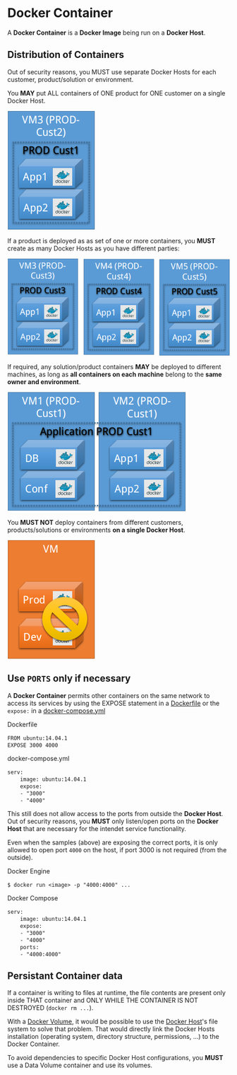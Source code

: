 # Docker Container

A **Docker Container** is a **Docker Image** being run on a **Docker Host**.

## Distribution of Containers

Out of security reasons, you MUST use separate Docker Hosts for each customer, product/solution or environment.

You **MAY** put ALL containers of ONE product for ONE customer on a single Docker Host.

![](images/AllowedContainerCombo2.png)

If a product is deployed as as set of one or more containers,
you **MUST** create as many Docker Hosts as you have different parties:

![](images/AllowedContainerCombo3.png)

If required, any solution/product containers **MAY** be deployed to different machines, as long as **all containers on each machine** belong to the **same owner and environment**.

![](images/AllowedContainerCombo1.png)

You **MUST NOT** deploy containers from different customers, products/solutions or environments **on a single Docker Host**.

![](images/ForbiddenContainerCombo.png)


## Use `PORTS` only if necessary

A **Docker Container**  permits other containers on the same network to access  its services by using the EXPOSE statement in a [Dockerfile](Dockerfile.md) or the `expose:` in a [docker-compose.yml](DockerCompose.md)

Dockerfile

	FROM ubuntu:14.04.1
	EXPOSE 3000 4000

docker-compose.yml

	serv:
		image: ubuntu:14.04.1
		expose:
		- "3000"
		- "4000"

This still does not allow access to the ports from outside the **Docker Host**. Out of security reasons, you **MUST** only listen/open ports on the **Docker Host** that are necessary for the intendet service functionality.

Even when the samples (above) are exposing the correct ports, it is only allowed to open port `4000` on the host, if port 3000 is not required (from the outside).

Docker Engine

	$ docker run <image> -p "4000:4000" ...

Docker Compose

	serv:
		image: ubuntu:14.04.1
		expose:
		- "3000"
		- "4000"
		ports:
		- "4000:4000"

## Persistant Container data

If a container is writing to files at runtime, the file contents are present only inside THAT container and ONLY WHILE THE CONTAINER IS NOT DESTROYED (`docker rm ...`).

With a [Docker Volume](https://docs.docker.com/engine/userguide/containers/dockervolumes/), it would be possible to use the [Docker Host](DockerHost.md)'s file system to solve that problem. That would directly link the Docker Hosts installation (operating system, directory structure, permissions, ...) to the Docker Container.

To avoid dependencies to specific Docker Host configurations, you **MUST** use a Data Volume container and use its volumes.


